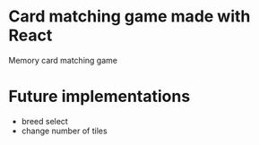 # Card matching game made with React

Memory card matching game

# Future implementations

* breed select
* change number of tiles
